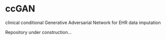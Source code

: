 # ccGAN
clinical conditional Generative Adversarial Network for EHR data imputation

Repository under construction...
